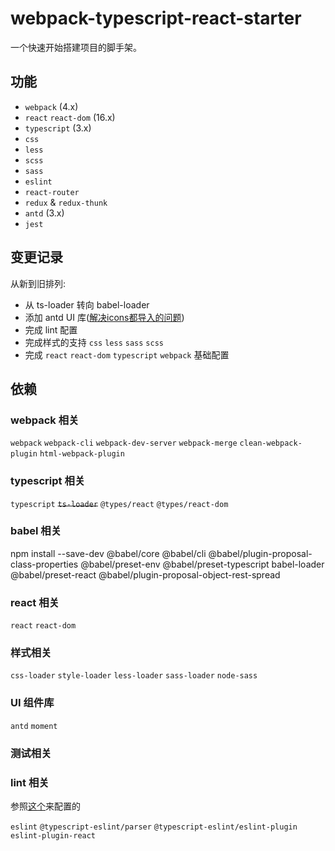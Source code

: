 # webpack-typescript-react-starter

一个快速开始搭建项目的脚手架。

## 功能
- `webpack` (4.x)
- `react` `react-dom` (16.x) 
- `typescript` (3.x)
- `css` 
- `less`
- `scss`
- `sass`
- `eslint`
- `react-router`
- `redux` & `redux-thunk`
- `antd` (3.x)
- `jest`


## 变更记录

从新到旧排列:
- 从 ts-loader 转向 babel-loader
- 添加 antd UI 库([解决icons都导入的问题](https://github.com/ant-design/babel-plugin-import/issues/352#issuecomment-549652348))
- 完成 lint 配置
- 完成样式的支持 `css` `less` `sass` `scss`
- 完成 `react` `react-dom` `typescript` `webpack` 基础配置



## 依赖

### webpack 相关

`webpack` `webpack-cli` `webpack-dev-server` `webpack-merge` `clean-webpack-plugin` `html-webpack-plugin`

### typescript 相关

`typescript` <del>`ts-loader`</del> `@types/react` `@types/react-dom`

### babel 相关

npm install --save-dev @babel/core @babel/cli @babel/plugin-proposal-class-properties @babel/preset-env @babel/preset-typescript babel-loader @babel/preset-react @babel/plugin-proposal-object-rest-spread


### react 相关

`react` `react-dom`

### 样式相关

`css-loader` `style-loader` `less-loader` `sass-loader` `node-sass`

### UI 组件库

`antd` `moment`

### 测试相关

### lint 相关

参照[这个](https://www.robertcooper.me/using-eslint-and-prettier-in-a-typescript-project)来配置的

`eslint` `@typescript-eslint/parser` `@typescript-eslint/eslint-plugin` `eslint-plugin-react`
